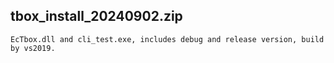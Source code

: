 

## tbox_install_20240902.zip
    EcTbox.dll and cli_test.exe, includes debug and release version, build by vs2019.
